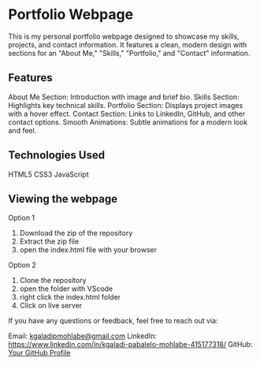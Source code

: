 # Portfolio Webpage

This is my personal portfolio webpage designed to showcase my skills, projects, and contact information. It features a clean, modern design with sections for an "About Me," "Skills," "Portfolio," and "Contact" information.

## Features
About Me Section: Introduction with image and brief bio.
Skills Section: Highlights key technical skills.
Portfolio Section: Displays project images with a hover effect.
Contact Section: Links to LinkedIn, GitHub, and other contact options.
Smooth Animations: Subtle animations for a modern look and feel.

## Technologies Used
HTML5
CSS3
JavaScript


## Viewing the webpage

Option 1 
1. Download the zip of the repository 
2. Extract the zip file 
3. open the index.html file with your browser 

Option 2 
1. Clone the repository 
2. open the folder with VScode 
3. right click the index.html folder
4. Click on live server 


If you have any questions or feedback, feel free to reach out via:

Email: kgaladipmohlabe@gmail.com
LinkedIn: https://www.linkedin.com/in/kgaladi-pabalelo-mohlabe-415177318/
GitHub: [Your GitHub Profile](https://github.com/lelocreates)
